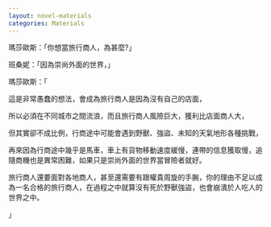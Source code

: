 ```yaml
---
layout: novel-materials
categories: Materials
---
```


瑪莎歐斯：「你想當旅行商人，為甚麼?」  

班桑妮：「因為崇尚外面的世界，」  

瑪莎歐斯：「  

這是非常愚蠢的想法，會成為旅行商人是因為沒有自己的店面，  

所以必須在不同城市之間流浪，而且旅行商人風險巨大，獲利比店面商人大，  

但其實卻不成比例，行商途中可能會遇到野獸、強盜、未知的天氣地形各種挑戰，  

再來因為行商途中幾乎是馬車，車上有貨物移動速度緩慢，連帶的信息獲取慢，追隨商機也是異常困難，如果只是崇尚外面的世界當冒險者就好。  

旅行商人還要面對各地商人，甚至還需要有跟權貴周旋的手腕，你的理由不足以成為一名合格的旅行商人，在過程之中就算沒有死於野獸強盜，也會崩潰於人吃人的世界之中。  

」
